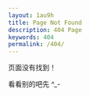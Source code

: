 ```yaml
---
layout: 1au9h
title: Page Not Found
description: 404 Page
keywords: 404
permalink: /404/
---
```


页面没有找到！  

看看别的吧先 ^_-
